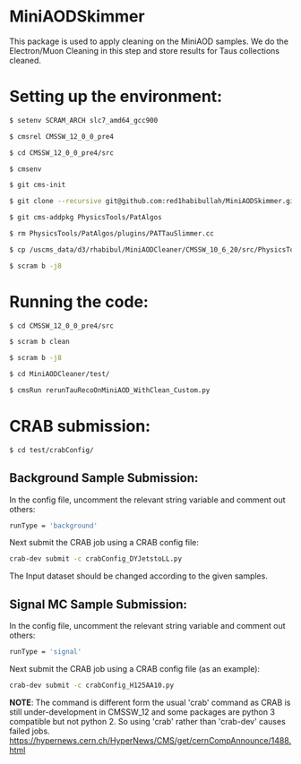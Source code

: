 # MiniAODSkimmerThis package is used to apply cleaning on the MiniAOD samples. We do the Electron/Muon Cleaning in this step and store results for Taus  collections cleaned. # Setting up the environment:```bash$ setenv SCRAM_ARCH slc7_amd64_gcc900 $ cmsrel CMSSW_12_0_0_pre4$ cd CMSSW_12_0_0_pre4/src$ cmsenv$ git cms-init$ git clone --recursive git@github.com:red1habibullah/MiniAODSkimmer.git -b UL_12X_2016$ git cms-addpkg PhysicsTools/PatAlgos$ rm PhysicsTools/PatAlgos/plugins/PATTauSlimmer.cc $ cp /uscms_data/d3/rhabibul/MiniAODCleaner/CMSSW_10_6_20/src/PhysicsTools/PatAlgos/plugins/PATTauSlimmer.cc PhysicsTools/PatAlgos/plugins/PATTauSlimmer.cc$ scram b -j8```# Running the code:```bash$ cd CMSSW_12_0_0_pre4/src$ scram b clean$ scram b -j8$ cd MiniAODCleaner/test/$ cmsRun rerunTauRecoOnMiniAOD_WithClean_Custom.py```# CRAB submission:```bash$ cd test/crabConfig/```## Background Sample Submission:In the config file, uncomment the relevant string variable and comment out others:```bashrunType = 'background'```Next submit the CRAB job using a CRAB config file:```bashcrab-dev submit -c crabConfig_DYJetstoLL.py```The Input dataset should be changed according to the given samples.## Signal MC Sample Submission:In the config file, uncomment the relevant string variable and comment out others:```bashrunType = 'signal'```Next submit the CRAB job using a CRAB config file (as an example):```bashcrab-dev submit -c crabConfig_H125AA10.py```**NOTE**: The command is different form the usual 'crab' command as CRAB is still under-development in CMSSW_12and some packages are python 3 compatible but not python 2. So using 'crab' rather than 'crab-dev' causes failed jobs.https://hypernews.cern.ch/HyperNews/CMS/get/cernCompAnnounce/1488.html